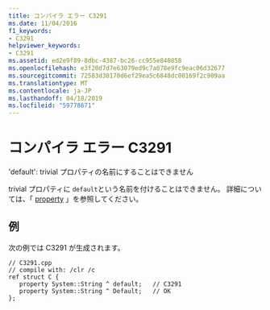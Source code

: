 ```yaml
---
title: コンパイラ エラー C3291
ms.date: 11/04/2016
f1_keywords:
- C3291
helpviewer_keywords:
- C3291
ms.assetid: ed2e9f89-8dbc-4387-bc26-cc955e840858
ms.openlocfilehash: e3f20d7d7e63079ed9c7a078e9fc9eac06d32677
ms.sourcegitcommit: 72583d30170d6ef29ea5c6848dc00169f2c909aa
ms.translationtype: MT
ms.contentlocale: ja-JP
ms.lasthandoff: 04/18/2019
ms.locfileid: "59778671"
---
```

# <a name="compiler-error-c3291"></a>コンパイラ エラー C3291

'default': trivial プロパティの名前にすることはできません

trivial プロパティに `default`という名前を付けることはできません。 詳細については、「 [property](../../extensions/property-cpp-component-extensions.md) 」を参照してください。

## <a name="example"></a>例

次の例では C3291 が生成されます。

```
// C3291.cpp
// compile with: /clr /c
ref struct C {
   property System::String ^ default;   // C3291
   property System::String ^ Default;   // OK
};
```